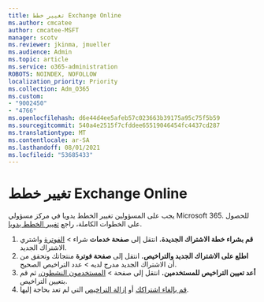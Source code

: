 ```yaml
---
title: تغيير خطط Exchange Online
ms.author: cmcatee
author: cmcatee-MSFT
manager: scotv
ms.reviewer: jkinma, jmueller
ms.audience: Admin
ms.topic: article
ms.service: o365-administration
ROBOTS: NOINDEX, NOFOLLOW
localization_priority: Priority
ms.collection: Adm_O365
ms.custom:
- "9002450"
- "4766"
ms.openlocfilehash: d6e44d4ee5afeb57c023663b39175a95c75f5b59
ms.sourcegitcommit: 540a4e2515f7cfddee65519046454fc4437cd287
ms.translationtype: MT
ms.contentlocale: ar-SA
ms.lasthandoff: 08/01/2021
ms.locfileid: "53685433"
---
```

# <a name="change-exchange-online-plans"></a>تغيير خطط Exchange Online

يجب على المسؤولين تغيير الخطط يدويا في مركز مسؤولي Microsoft 365. للحصول على الخطوات الكاملة، راجع [تغيير الخطط يدويا](https://docs.microsoft.com/microsoft-365/commerce/subscriptions/change-plans-manually).

1. **قم بشراء خطة الاشتراك الجديدة.** انتقل إلى **صفحة خدمات** شراء  >  [الفوترة](https://go.microsoft.com/fwlink/p/?linkid=868433) واشتري الاشتراك الجديد.
2. **اطلع على الاشتراك الجديد والتراخيص.** انتقل إلى **صفحة فوترة** منتجاتك وتحقق من أن الاشتراك الجديد مدرج لديه  >  [](https://go.microsoft.com/fwlink/p/?linkid=842054) عدد التراخيص الصحيح.
3. **أعد تعيين التراخيص للمستخدمين.** انتقل إلى صفحة  >  [المستخدمون النشطون،](https://go.microsoft.com/fwlink/p/?linkid=834822) ثم قم بتعيين التراخيص.
4. [قم بإلغاء اشتراكك](https://docs.microsoft.com/microsoft-365/commerce/subscriptions/cancel-your-subscription) أو [إزالة التراخيص](https://docs.microsoft.com/microsoft-365/commerce/licenses/buy-licenses) التي لم تعد بحاجة إليها.